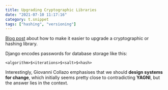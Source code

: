 ```yaml
---
title: Upgrading Cryptographic Libraries
date: "2021-07-10 11:17:16"
category: t.snippet
tags: ["hashing", "versioning"]
---
```


[Blog post](https://gcollazo.com/eventually-you-will-need-to-upgrade-the-crypto/) about how to make it easier to upgrade a cryptographic or hashing library.

Django encodes passwords for database storage like this:

```text
<algorithm>$<iterations>$<salt>$<hash>
```

Interestingly, Giovanni Collazo emphasises that we should **design systems for
change**, which initially seems pretty close to contradicting **YAGNI**, but the
answer lies in the context.
